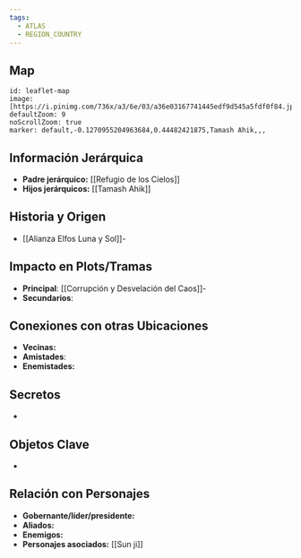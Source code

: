 ```yaml
---
tags:
  - ATLAS
  - REGION_COUNTRY
---
```

## Map
```leaflet
id: leaflet-map
image: [https://i.pinimg.com/736x/a3/6e/03/a36e03167741445edf9d545a5fdf0f84.jpg]
defaultZoom: 9
noScrollZoom: true
marker: default,-0.1270955204963684,0.44482421875,Tamash Ahik,,,

```

## Información Jerárquica
- **Padre jerárquico:** [[Refugio de los Cielos]]
- **Hijos jerárquicos:** [[Tamash Ahik]]

## Historia y Origen
- [[Alianza Elfos Luna y Sol]]-

## Impacto en Plots/Tramas 
- **Principal**: [[Corrupción y Desvelación del Caos]]-
- **Secundarios**: 

## Conexiones con otras Ubicaciones
- **Vecinas:**
- **Amistades**:
- **Enemistades:**

## Secretos 
- 

## Objetos Clave
- 

## Relación con Personajes 
- **Gobernante/líder/presidente:**
- **Aliados:**
- **Enemigos:**
- **Personajes asociados:** [[Sun ji]]
